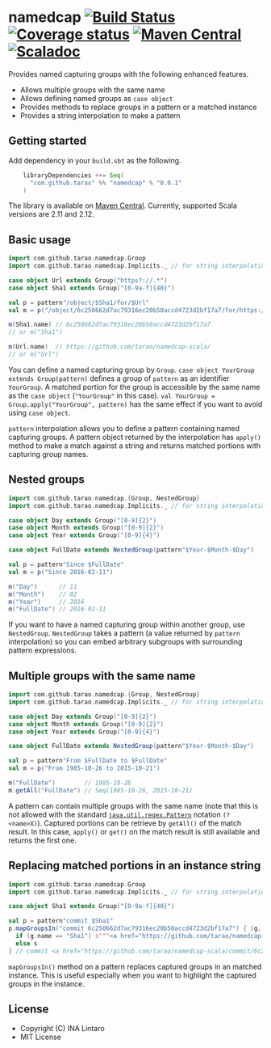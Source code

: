 namedcap [![Build Status][travis-img]][travis] [![Coverage status][coverage-img]][coverage] [![Maven Central][maven-img]][maven] [![Scaladoc][javadoc-img]][javadoc]
========

Provides named capturing groups with the following enhanced features.

- Allows multiple groups with the same name
- Allows defining named groups as `case object`
- Provides methods to replace groups in a pattern or a matched instance
- Provides a string interpolation to make a pattern

Getting started
---------------

Add dependency in your `build.sbt` as the following.

```scala
    libraryDependencies ++= Seq(
      "com.github.tarao" %% "namedcap" % "0.0.1"
    )
```

The library is available on [Maven Central][maven].  Currently,
supported Scala versions are 2.11 and 2.12.

Basic usage
-----------

```scala
import com.github.tarao.namedcap.Group
import com.github.tarao.namedcap.Implicits._ // for string interpolation

case object Url extends Group("https?://.*")
case object Sha1 extends Group("[0-9a-f]{40}")

val p = pattern"/object/$Sha1/for/$Url"
val m = p("/object/6c250662d7ac79316ec20b50accd4723d2bf17a7/for/https://github.com/tarao/namedcap-scala/")

m(Sha1.name) // 6c250662d7ac79316ec20b50accd4723d2bf17a7
// or m("Sha1")

m(Url.name)  // https://github.com/tarao/namedcap-scala/
// or m("Url")
```

You can define a named capturing group by `Group`.  `case object
YourGroup extends Group(pattern)` defines a group of `pattern` as an
identifier `YourGroup`.  A matched portion for the group is accessible
by the same name as the `case object` (`"YourGroup"` in this case).
`val YourGroup = Group.apply("YourGroup", pattern)` has the same
effect if you want to avoid using `case object`.

`pattern` interpolation allows you to define a pattern containing
named capturing groups.  A pattern object returned by the
interpolation has `apply()` method to make a match against a string
and returns matched portions with capturing group names.

Nested groups
-------------

```scala
import com.github.tarao.namedcap.{Group, NestedGroup}
import com.github.tarao.namedcap.Implicits._ // for string interpolation

case object Day extends Group("[0-9]{2}")
case object Month extends Group("[0-9]{2}")
case object Year extends Group("[0-9]{4}")

case object FullDate extends NestedGroup(pattern"$Year-$Month-$Day")

val p = pattern"Since $FullDate"
val m = p("Since 2016-02-11")

m("Day")      // 11
m("Month")    // 02
m("Year")     // 2016
m("FullDate") // 2016-02-11
```

If you want to have a named capturing group within another group, use
`NestedGroup`.  `NestedGroup` takes a pattern (a value returned by
`pattern` interpolation) so you can embed arbitrary subgroups with
surrounding pattern expressions.

Multiple groups with the same name
----------------------------------

```scala
import com.github.tarao.namedcap.{Group, NestedGroup}
import com.github.tarao.namedcap.Implicits._ // for string interpolation

case object Day extends Group("[0-9]{2}")
case object Month extends Group("[0-9]{2}")
case object Year extends Group("[0-9]{4}")

case object FullDate extends NestedGroup(pattern"$Year-$Month-$Day")

val p = pattern"From $FullDate to $FullDate"
val m = p("From 1985-10-26 to 2015-10-21")

m("FullDate")        // 1985-10-26
m.getAll("FullDate") // Seq(1985-10-26, 2015-10-21)
```

A pattern can contain multiple groups with the same name (note that
this is not allowed with the standard
[`java.util.regex.Pattern`][java-regex] notation `(?<name>X)`).
Captured portions can be retrieve by `getAll()` of the match result.
In this case, `apply()` or `get()` on the match result is still
available and returns the first one.

Replacing matched portions in an instance string
------------------------------------------------

```scala
import com.github.tarao.namedcap.Group
import com.github.tarao.namedcap.Implicits._ // for string interpolation

case object Sha1 extends Group("[0-9a-f]{40}")

val p = pattern"commit $Sha1"
p.mapGroupsIn("commit 6c250662d7ac79316ec20b50accd4723d2bf17a7") { (g, s) =>
  if (g.name == "Sha1") s"""<a href="https://github.com/tarao/namedcap-scala/commit/$s">$s</a>"""
  else s
} // commit <a href="https://github.com/tarao/namedcap-scala/commit/6c250662d7ac79316ec20b50accd4723d2bf17a7">6c250662d7ac79316ec20b50accd4723d2bf17a7</a>
```

`mapGroupsIn()` method on a pattern replaces captured groups in an
matched instance.  This is useful especially when you want to
highlight the captured groups in the instance.

License
-------

- Copyright (C) INA Lintaro
- MIT License

[travis]: https://travis-ci.org/tarao/namedcap-scala
[travis-img]: https://img.shields.io/travis/tarao/namedcap-scala.svg?branch=master
[coverage]: https://coveralls.io/github/tarao/namedcap-scala?branch=master
[coverage-img]: https://coveralls.io/repos/tarao/namedcap-scala/badge.svg?branch=master&service=github
[maven]: https://maven-badges.herokuapp.com/maven-central/com.github.tarao/namedcap_2.12
[maven-img]: https://maven-badges.herokuapp.com/maven-central/com.github.tarao/namedcap_2.12/badge.svg
[javadoc]: http://javadoc-badge.appspot.com/com.github.tarao/namedcap_2.12
[javadoc-img]: http://javadoc-badge.appspot.com/com.github.tarao/namedcap_2.12.svg?label=scaladoc

[java-regex]: https://docs.oracle.com/javase/8/docs/api/java/util/regex/Pattern.html
